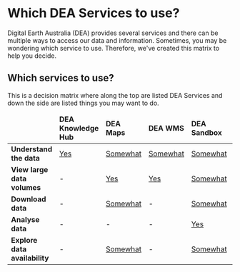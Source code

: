 # Which DEA Services to use?

Digital Earth Australia (DEA) provides several services and there can be multiple ways to access our data and information. Sometimes, you may be wondering which service to use. Therefore, we've created this matrix to help you decide.

## Which services to use?

This is a decision matrix where along the top are listed DEA Services and down the side are listed things you may want to do.

<table class="services-decision-matrix">
    <thead>
        <tr>
            <td></td>
            <td><strong>DEA Knowledge Hub</strong></td>
            <td><strong>DEA Maps</strong></td>
            <td><strong>DEA WMS</strong></td>
            <td><strong>DEA Sandbox</strong></td>
            <td><strong>DEA WCS</strong></td>
            <td><strong>DEA Explorer</strong></td>
            <td><strong>STAC</strong></td>
            <td><strong>AWS</strong></td>
        </tr>
   </thead>
    <tbody>
        <tr>
            <td><strong>Understand the data</strong></td>
            <td class="yes"><a href="https://knowledge.dea.ga.gov.au/">Yes</a></td>
            <td class="medium"><a href="https://maps.dea.ga.gov.au/">Somewhat</a></td>
            <td class="medium"><a href="https://knowledge.dea.ga.gov.au/guides/setup/gis/web_map_service/">Somewhat</a></td>
            <td class="medium"><a href="https://knowledge.dea.ga.gov.au/guides/setup/Sandbox/sandbox/">Somewhat</a></td>
            <td class="medium"><a href="https://knowledge.dea.ga.gov.au/guides/setup/gis/web_coverage_service/">Somewhat</a></td>
            <td></td>
            <td></td>
            <td></td>
        </tr>
        <tr>
            <td><strong>View large data volumes</strong></td>
            <td>-</td>
            <td class="medium"><a href="https://maps.dea.ga.gov.au/">Yes</a></td>
            <td class="high"><a href="https://knowledge.dea.ga.gov.au/guides/setup/gis/web_map_service/">Yes</a></td>
            <td class="medium"><a href="https://knowledge.dea.ga.gov.au/guides/setup/Sandbox/sandbox/">Somewhat</a></td>
            <td class="medium"><a href="https://knowledge.dea.ga.gov.au/guides/setup/gis/web_coverage_service/">Somewhat</a></td>
            <td></td>
            <td></td>
            <td></td>
        </tr>
        <tr>
            <td><strong>Download data</strong></td>
            <td>-</td>
            <td class="medium"><a href="https://maps.dea.ga.gov.au/">Somewhat</a></td>
            <td>-</td>
            <td class="medium"><a href="https://knowledge.dea.ga.gov.au/guides/setup/Sandbox/sandbox/">Somewhat</a></td>
            <td class="high"><a href="https://knowledge.dea.ga.gov.au/guides/setup/gis/web_coverage_service/">Yes</a></td>
            <td></td>
            <td></td>
            <td></td>
        </tr>
        <tr>
            <td><strong>Analyse data</strong></td>
            <td>-</td>
            <td>-</td>
            <td>-</td>
            <td class="high"><a href="https://knowledge.dea.ga.gov.au/guides/setup/Sandbox/sandbox/">Yes</a></td>
            <td class="high"><a href="https://knowledge.dea.ga.gov.au/guides/setup/gis/web_coverage_service/">Yes</a></td>
            <td></td>
            <td></td>
            <td></td>
        </tr>
        <tr>
            <td><strong>Explore data availability</strong></td>
            <td>-</td>
            <td class="medium"><a href="https://maps.dea.ga.gov.au/">Somewhat</a></td>
            <td>-</td>
            <td class="medium"><a href="https://knowledge.dea.ga.gov.au/guides/setup/Sandbox/sandbox/">Somewhat</a></td>
            <td>-</td>
            <td></td>
            <td></td>
            <td></td>
        </tr>
   </tbody>
</table>
